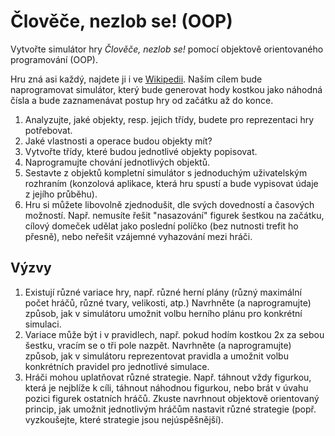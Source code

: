 ﻿# Člověče, nezlob se! (OOP)

Vytvořte simulátor hry *Člověče, nezlob se!* pomocí objektově orientovaného programování (OOP).

Hru zná asi každý, najdete ji i ve [Wikipedii](https://cs.wikipedia.org/wiki/%C4%8Clov%C4%9B%C4%8De,_nezlob_se!). Naším cílem bude naprogramovat simulátor, který bude generovat hody kostkou jako náhodná čísla a bude zaznamenávat postup hry od začátku až do konce.

1. Analyzujte, jaké objekty, resp. jejich třídy, budete pro reprezentaci hry potřebovat.
1. Jaké vlastnosti a operace budou objekty mít?
1. Vytvořte třídy, které budou jednotlivé objekty popisovat.
1. Naprogramujte chování jednotlivých objektů.
1. Sestavte z objektů kompletní simulátor s jednoduchým uživatelským rozhraním (konzolová aplikace, která hru spustí a bude vypisovat údaje z jejího průběhu).
1. Hru si můžete libovolně zjednodušit, dle svých dovedností a časových možností. Např. nemusíte řešit "nasazování" figurek šestkou na začátku, cílový domeček udělat jako poslední políčko (bez nutnosti trefit ho přesně), nebo neřešit vzájemné vyhazování mezi hráči.


## Výzvy
1. Existují různé variace hry, např. různé herní plány (různý maximální počet hráčů, různé tvary, velikosti, atp.) Navrhněte (a naprogramujte) způsob, jak v simulátoru umožnit volbu herního plánu pro konkrétní simulaci.
1. Variace může být i v pravidlech, např. pokud hodím kostkou 2x za sebou šestku, vracím se o tři pole nazpět. Navrhněte (a naprogramujte) způsob, jak v simulátoru reprezentovat pravidla a umožnit volbu konkrétních pravidel pro jednotlivé simulace.
1. Hráči mohou uplatňovat různé strategie. Např. táhnout vždy figurkou, která je nejblíže k cíli, táhnout náhodnou figurkou, nebo brát v úvahu pozici figurek ostatních hráčů. Zkuste navrhnout objektově orientovaný princip, jak umožnit jednotlivým hráčům nastavit různé strategie (popř. vyzkoušejte, které strategie jsou nejúspěšnější).

